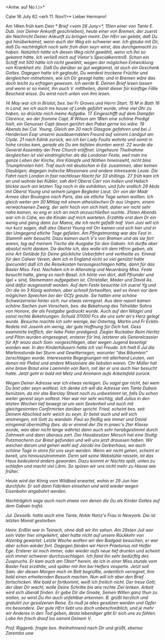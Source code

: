 <Antw. auf No I.)>*

 Calw 16 July 62
 <erh 11. Nov!!>*
Lieber Hermann!

Am 14ten früh kam Dein <I>* Brief <vom 28 Juny>*, 15ten einer von Tante E. Dub. (vor Deiner Ankunft geschrieben), heute einer von Bremen, der zuerst die Nachricht Deiner Ankunft zu bringen meint. Der HErr sei gelobt, daß Du gut hinüberkamst, wenn auch der Weg ein schwerer war. Ich glaube mit Dir, daß Du nachträglich noch sehr froh dran seyn wirst, das durchgemacht zu haben. Natürlich hätte ich diesen Weg nicht gewählt, wenn ich ihn so gekannt hätte. Ich verließ mich auf Vietor's Specialkenntniß. Schon ein Schiff mit 500 hätte ich nicht gewählt, wegen der möglichen Entwicklung von Krankheit etc. Daß Du darüber so gut wegkamst, ist auch ein Geschenk Gottes. Dagegen hatte ich geglaubt, Du werdest trockene Früchte und dergleichen mitnehmen, wie ich Dir gesagt hatte; und in Bremen wäre das doch leicht zu erfragen gewesen. Ich werde B. Deinen Brief lesen lassen und wenn er so meint, ihn auch V. mittheilen, damit dieser für künftige Fälle Bescheid wisse. Du wirst noch unten von ihm lesen.

14 May war ich in Bristol, bes. bei Fr Groves und Herrn Start. 15 M in Bath 16 in Lond, wo ich auch ins house of Lords geführt wurde, ohne viel Ohr zu haben, so drückte mich meine Aufgabe. 17. Eingeschifft auf dem Dampfer Clarence, wo der fromme Capt. R Wilson am 18ten eine schöne Predigt hielt, ein Genueser Capt davon gerührt den Pabst gerne los wäre. 19 Abends bei Col. Young. Gleich am 20 nach Glasgow gefahren und bei J. Henderson Esqr unserm ausdauerndsten Freund auf seinem Landgut am Clyde. 21 nach Edinb zurück, wo ich bei Lady Foulis wohnte und sonst in hohe circles kam, gerade als Du am tiefsten drunten warst. 22 wurde die General Assembly der Free Church eröffnet. Ungeheure Theilnahme dergleichen ist viel eindringlicher als die Londoner Feste, weil man ins ganze Leben der Kirche, ihre Kämpfe und Nöthen hineinsieht, nicht blos Triumphnoten hört. Traf auch mit deutschen in Ed. zusammen, aber keinen Glaubigen; dagegen indische Missionare und andere intressante Leute. Die Fahrt nach London in fast nachtloser Nacht für 33 shillings. 27 früh kam ich an und wohnte bei Kübler, sah dort Oberst Carr von Indien und Hebich blickte auch am letzten Tag noch in die exhibition, und fuhr endlich 29 Abds mit Oberst Young und seinem jungen Begleiter Lieut. Orr von der Madr Armee über Boulogne nach Paris, das sie etliche Tage sehen wollten. Ich gleich weiter am 30 Mittag mit einem atheistischen Dr aus Ungarn, einem verwachsenen Zwerg, der sehr hoch von sich hielt, daher wir nicht sehr nahe kamen, so eng er sich an mich anzuschließen suchte. 31sten Abends war ich in Calw, wo die Kinder auf mich warteten. Erzählte erst dem Dr ein wenig und gieng dann zur Mama, die ich recht gefaßt traf. Vom Juni will ich nur kurz sagen, daß also Oberst Young mit Orr kamen und sich hier und in der Umgegend etliche Tage gefielen. Am Pfingstmontag war das Fest in Stammh sehr besucht. Dazu kamen auch V's von Bremen und als sie fort waren, lag auf meinem Tische die Ausgabe für den Gabain. Ich durfte aber absolut nicht danken. Da dachte ich, das wolle ich dem HErrn geben, als eine Art Gelübde für Deine glückliche Ueberfahrt und vertheilte es. Einmal für den Calwer Verein, dem ich in England nicht so viel genützt hatte (pecuniär) daß ich die Reisekosten herausgeschlagen hätte, dann für das Basler Miss. Fest. Nachdem ich in Altensteig und Neuenbürg Miss. Feste besucht hatte, gieng es nach Basel. Ich hörte von dort, daß Pfrunder und Igel + sind, Steinemann aufgegeben ist. Christaller, Mader und David As. sind dafür ausgesandt worden. Auf dem Feste besuchte ich zuerst Yg und Orr die im 3 König wohnten, aber schnell fortwollten, weil es ihnen vor dem möglichen Sprechen bei der GCfz graute. Sie hatten eine schöne Schweizerreise hinter sich, nur etwas verregnet. Aus dem report kamen schöne Sachen zum Vorschein, bes. die Bekehrung des Tahsilder Sohns von Honore, die als Festgabe gedruckt wurde. Auch auf den Nilagiri und sonst rechte Bekehrungen. Schuld 311000 Fcs die uns sehr an's Herz gelegt wurde. Besuche machte ich sehr wenige, bei Ostertag, Martin und Fr Ecklin. Redete mit Josenh ein wenig, der gute Hoffnung für Dich hat. Gess examinirte trefflich, der liebe Peter predigend. Ziegler Ruckaber Reim Herlitz und Piton wurden eingesegnet, ersterer für Ind, letzterer als Generalcassier für Afr wozu auch Sam. vorgeschlagen, aber wegen Jugend beseitigt worden war. In den Kinderhäusern hatte ich viel Freude. Ich hielt 6 Jul die Martinsstunde bei Sturm und Gewitterregen, worunter "das Bäumlein" zerschlagen wurde. Interessante Begegnungen mit allerhand Leuten, von denen mir Plebst und andere Missionare die liebsten waren. Chr Müller hat eine brave Braut eine Laemmlin von Bern, mit der er uns auch hier besucht hatte. Jetzt geht er bald mit Metz und Ammann aufs Arbeitsfeld zurück.

Wegen Deiner Adresse war ich etwas verlegen. Du sagst gar nicht, bei wem Du bist oder seyn wolltest. Ich denke ich will die Adresse von Tante Dubois benützen, da mir das Barclay Street noch zu unbestimmt ist, falls Du schon weiter gereist seyn solltest. Hier war mir sehr wichtig, daß Julius in den letzten Wochen tief bewegt ist um sein Seelenheil und auch mit gleichgesinnten Confirmirten darüber spricht. Fried. scheint bes. seit Deinem Abschied sehr weich zu seyn. Er betet auch und will sich anstrengen, mit Gott zu wandeln. Paul so fleißig wie immer und David einigemal übermüthig (bes. da er einmal der 2te in praec's 2ter Klasse wurde, was aber nicht lange währte) dann auch sehr herabgestimmt durch Zahnweh und dann überaus zart. Der Hausbesitzer Mersch hat eine Stuttg. Putzmacherin zur Braut gefunden und will uns jetzt draussen haben. Wir weichen darum und gehen wohl auf Jacobi ins Gerberhaus, wo auch schöne Tage in store für uns seyn werden. Wenn wir nicht gehen, scheint er bereit, uns hinauszutrommeln. Denn seit seine Webstühle rasseln, ist das Haus bedeutend anders geworden. Dazu kommt er Nachts spät, unten zu schlafen und macht viel Lärm. So spüren wir uns nicht mehr zu Hause wie früher.

Heute wird der König vom Wildbad erwartet, wohin er 29 Jun hier durchfuhr. Er soll dann Fabriken einsehen und wird wieder wegen Eisenbahn angebohrt werden.

Nachträglich sage auch noch etwas von denen die Du als Kinder Gottes auf dem Gabain trafst.

Jul. Desselb. hatte auch eine Tante, Notar Nanz's Frau in Newyork. Die ist letzten Monat gestorben.

Heinr. Enßlin war in Teinach, ohne daß wir ihn sahen. Am 29sten Juli war sein Vater hier eingekehrt, aber hatte nicht auf unsere Rückkehr von Alzenbg gewartet. Letzte Woche wollten wir den Badgast besuchen, er war aber schon wieder fort. Dagegen fanden wir Herrn Praetorius mit Helfer Ege. Ersterer ist noch immer, oder wieder aufs neue tief drunten und scheint sich immer schwerer durchzuschlagen. Ich fand ihn sehr bedürftig des Zuspruchs. Er kam auch am 13ten* herein, da ich in einer Miss.stunde vom Basler Fest erzählte, und später mit ihm bei Helfers vesperte. Jetzt soll Sam. der diesen Morgen mich im Bett begrüßte, ordentlich verregnet, ihm bald einen erheiternden Besuch machen. Nun will ich aber den Brief fortschicken. Wie bald er fortkommt, weiß ich freilich nicht. Der treue Gott, der über Dir wacht, wolle Deine Schritte bis ans rechte Ziel lenken. Arbeit wird sich überall finden. Er gebe Dir die Gnade, Seinen Willen ganz thun zu wollen, so wirst Du ihn auch unfehlbar erkennen. B. grüßt herzlich und gratulirt zur gesalzenen Reise. Es muß ja alles gesalzen werden und Opfer ins besondere. Der gute HErr liebt uns doch unbeschreiblich, und je mehr wir Anderes in den Tod geben, desto lebendiger gibt Er sich uns zu fühlen. Lobe ihn frisch drauf los sammt
 Deinem V.

Prof. Riggenb. fragte bes. theilnehmend nach Dir und grüßt, ebenso Zaremba usw
